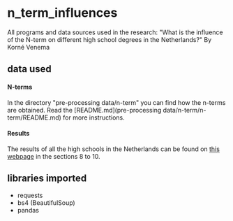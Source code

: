 # n_term_influences
All programs and data sources used in the research: 
"What is the influence of the N-term on different high school degrees in the Netherlands?" By Korné Venema

## data used
#### N-terms
In the directory "pre-processing data/n-term"  you can find how the n-terms are obtained. 
Read the [README.md](pre-processing data/n-term/n-term/README.md) for more instructions.
#### Results
The results of all the high schools in the Netherlands can be found on 
[this webpage](https://www.duo.nl/open_onderwijsdata/databestanden/vo/leerlingen/) in the sections 8 to 10.

## libraries imported
- requests
- bs4 (BeautifulSoup)
- pandas
